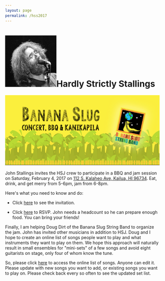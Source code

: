 ```yaml
---
layout: page
permalink: /hss2017
---
```


<h1><img class="ui avatar image" src="/images/jerryavatar.jpg">Hardly Strictly Stallings</h1>

<img class="ui centered fluid image" src="/images/hss2017.png">

John Stallings invites the HSJ crew to participate in a BBQ and jam session on Saturday, February 4, 2017 on [112 S. Kalaheo Ave, Kailua, HI 96734](http://maps.google.com/?q=112%20S.%20Kalaheo%20Ave,%20Kailua,%20HI%2096734). Eat, drink, and get merry from 5-6pm, jam from 6-8pm. 

Here's what you need to know and do:

* Click [here](https://goo.gl/qjs29A) to see the invitation.

* Click [here](https://goo.gl/3CxNlT) to RSVP. John needs a headcount so he can prepare enough food. You can bring your friends!

Finally, I am helping Doug Dirt of the Banana Slug String Band to organize the jam. John has invited other musicians in addition to HSJ.  Doug and I hope to create an online list of songs people want to play and what instruments they want to play on them.  We hope this approach will naturally result in small ensembles for "mini-sets" of a few songs and avoid eight guitarists on stage, only four of whom know the tune.
  
So, please click [here](https://goo.gl/88Q5rU) to access the online list of songs. Anyone can edit it. Please update with new songs you want to add, or existing songs you want to play on.  Please check back every so often to see the updated set list.




